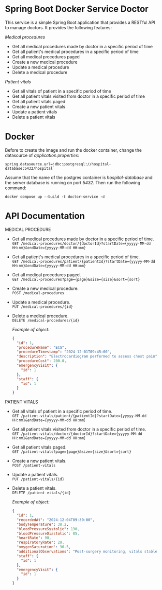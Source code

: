 Spring Boot Docker Service Doctor
==========================
This service is a simple Spring Boot application that provides a RESTful API to manage doctors.
It provides the following features:

_Medical procedures_
- Get all medical procedures made by doctor in a specific period of time
- Get all patient's medical procedures in a specific period of time
- Get all medical procedures paged
- Create a new medical procedure
- Update a medical procedure
- Delete a medical procedure

_Patient vitals_
- Get all vitals of patient in a specific period of time
- Get all patient vitals visited from doctor in a specific period of time
- Get all patient vitals paged
- Create a new patient vitals
- Update a patient vitals
- Delete a patient vitals

Docker
========
Before to create the image and run the docker container, change the datasource of _application.properties_:
```
spring.datasource.url=jdbc:postgresql://hospital-database:5432/hospital
```
Assume that the name of the postgres container is *hospital-database* and the server database is running on port *5432*.
Then run the following command:
```
docker compose up --build -t doctor-service -d
```

API Documentation
========
MEDICAL PROCEDURE
- Get all medical procedures made by doctor in a specific period of time.<br/>
`GET /medical-procedures/doctor/{doctorId}?startDate={yyyyy-MM-dd HH:mm}&endDate={yyyyy-MM-dd HH:mm}`
- Get all patient's medical procedures in a specific period of time.<br/>
`GET /medical-procedures/patient/{patientId}?startDate={yyyyy-MM-dd HH:mm}&endDate={yyyyy-MM-dd HH:mm}`
- Get all medical procedures paged.<br/>
`GET /medical-procedures?page={page}&size={size}&sort={sort}`
- Create a new medical procedure.<br/>
`POST /medical-procedures`
- Update a medical procedure.<br/>
`PUT /medical-procedures/{id}`
- Delete a medical procedure.<br/>
`DELETE /medical-procedures/{id}`

  _Example of object:_
    ```json
    {
      "id": 1,
      "procedureName": "ECG",
      "procedureTimestamp": "2024-12-01T09:45:00",
      "description": "Electrocardiogram performed to assess chest pain",
      "procedureCost": 200.0,
      "emergencyVisit": {
        "id": 1
      },
      "staff": {
        "id": 1
      }
    }
    ```

PATIENT VITALS
- Get all vitals of patient in a specific period of time.<br/>
`GET /patient-vitals/patient/{patientId}?startDate={yyyyy-MM-dd HH:mm}&endDate={yyyyy-MM-dd HH:mm}`
- Get all patient vitals visited from doctor in a specific period of time.<br/>
`GET /patient-vitals/doctor/{doctorId}?startDate={yyyyy-MM-dd HH:mm}&endDate={yyyyy-MM-dd HH:mm}`
- Get all patient vitals paged.<br/>
`GET /patient-vitals?page={page}&size={size}&sort={sort}`
- Create a new patient vitals.<br/>
`POST /patient-vitals`
- Update a patient vitals.<br/>
`PUT /patient-vitals/{id}`
- Delete a patient vitals.<br/>
`DELETE /patient-vitals/{id}`

  _Example of object:_
  ```json
  {
    "id": 1,
    "recordedAt": "2024-12-04T09:30:00",
    "bodyTemperature": 38.2,
    "bloodPressureSystolic": 130,
    "bloodPressureDiastolic": 85,
    "heartRate": 90,
    "respiratoryRate": 20,
    "oxygenSaturation": 96.5,
    "additionalObservations": "Post-surgery monitoring, vitals stable",
    "staff": {
      "id": 1
    },
    "emergencyVisit": {
      "id": 1
    }
  }
  ```